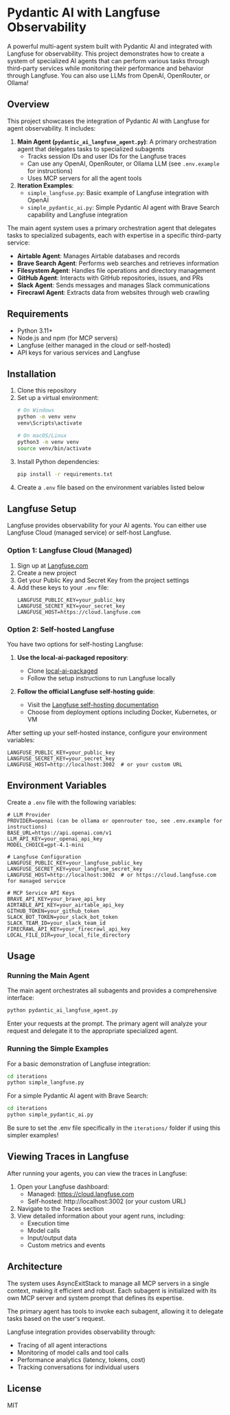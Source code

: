 # Pydantic AI with Langfuse Observability

A powerful multi-agent system built with Pydantic AI and integrated with Langfuse for observability. This project demonstrates how to create a system of specialized AI agents that can perform various tasks through third-party services while monitoring their performance and behavior through Langfuse. You can also use LLMs from OpenAI, OpenRouter, or Ollama!

## Overview

This project showcases the integration of Pydantic AI with Langfuse for agent observability. It includes:

1. **Main Agent (`pydantic_ai_langfuse_agent.py`)**: A primary orchestration agent that delegates tasks to specialized subagents
   - Tracks session IDs and user IDs for the Langfuse traces
   - Can use any OpenAI, OpenRouter, or Ollama LLM (see `.env.example` for instructions)
   - Uses MCP servers for all the agent tools
2. **Iteration Examples**:
   - `simple_langfuse.py`: Basic example of Langfuse integration with OpenAI
   - `simple_pydantic_ai.py`: Simple Pydantic AI agent with Brave Search capability and Langfuse integration

The main agent system uses a primary orchestration agent that delegates tasks to specialized subagents, each with expertise in a specific third-party service:

- **Airtable Agent**: Manages Airtable databases and records
- **Brave Search Agent**: Performs web searches and retrieves information
- **Filesystem Agent**: Handles file operations and directory management
- **GitHub Agent**: Interacts with GitHub repositories, issues, and PRs
- **Slack Agent**: Sends messages and manages Slack communications
- **Firecrawl Agent**: Extracts data from websites through web crawling

## Requirements

- Python 3.11+
- Node.js and npm (for MCP servers)
- Langfuse (either managed in the cloud or self-hosted)
- API keys for various services and Langfuse

## Installation

1. Clone this repository
2. Set up a virtual environment:
   ```bash
   # On Windows
   python -m venv venv
   venv\Scripts\activate

   # On macOS/Linux
   python3 -m venv venv
   source venv/bin/activate
   ```
3. Install Python dependencies:
   ```bash
   pip install -r requirements.txt
   ```
4. Create a `.env` file based on the environment variables listed below

## Langfuse Setup

Langfuse provides observability for your AI agents. You can either use Langfuse Cloud (managed service) or self-host Langfuse.

### Option 1: Langfuse Cloud (Managed)

1. Sign up at [Langfuse.com](https://langfuse.com)
2. Create a new project
3. Get your Public Key and Secret Key from the project settings
4. Add these keys to your `.env` file:
   ```
   LANGFUSE_PUBLIC_KEY=your_public_key
   LANGFUSE_SECRET_KEY=your_secret_key
   LANGFUSE_HOST=https://cloud.langfuse.com
   ```

### Option 2: Self-hosted Langfuse

You have two options for self-hosting Langfuse:

1. **Use the local-ai-packaged repository**:
   - Clone [local-ai-packaged](https://github.com/coleam00/local-ai-packaged)
   - Follow the setup instructions to run Langfuse locally

2. **Follow the official Langfuse self-hosting guide**:
   - Visit the [Langfuse self-hosting documentation](https://langfuse.com/self-hosting)
   - Choose from deployment options including Docker, Kubernetes, or VM

After setting up your self-hosted instance, configure your environment variables:

```
LANGFUSE_PUBLIC_KEY=your_public_key
LANGFUSE_SECRET_KEY=your_secret_key
LANGFUSE_HOST=http://localhost:3002  # or your custom URL
```

## Environment Variables

Create a `.env` file with the following variables:

```
# LLM Provider
PROVIDER=openai (can be ollama or openrouter too, see .env.example for instructions)
BASE_URL=https://api.openai.com/v1
LLM_API_KEY=your_openai_api_key
MODEL_CHOICE=gpt-4.1-mini

# Langfuse Configuration
LANGFUSE_PUBLIC_KEY=your_langfuse_public_key
LANGFUSE_SECRET_KEY=your_langfuse_secret_key
LANGFUSE_HOST=http://localhost:3002  # or https://cloud.langfuse.com for managed service

# MCP Service API Keys
BRAVE_API_KEY=your_brave_api_key
AIRTABLE_API_KEY=your_airtable_api_key
GITHUB_TOKEN=your_github_token
SLACK_BOT_TOKEN=your_slack_bot_token
SLACK_TEAM_ID=your_slack_team_id
FIRECRAWL_API_KEY=your_firecrawl_api_key
LOCAL_FILE_DIR=your_local_file_directory
```

## Usage

### Running the Main Agent

The main agent orchestrates all subagents and provides a comprehensive interface:

```bash
python pydantic_ai_langfuse_agent.py
```

Enter your requests at the prompt. The primary agent will analyze your request and delegate it to the appropriate specialized agent.

### Running the Simple Examples

For a basic demonstration of Langfuse integration:

```bash
cd iterations
python simple_langfuse.py
```

For a simple Pydantic AI agent with Brave Search:

```bash
cd iterations
python simple_pydantic_ai.py
```

Be sure to set the .env file specifically in the `iterations/` folder if using this simpler examples!

## Viewing Traces in Langfuse

After running your agents, you can view the traces in Langfuse:

1. Open your Langfuse dashboard:
   - Managed: https://cloud.langfuse.com
   - Self-hosted: http://localhost:3002 (or your custom URL)
2. Navigate to the Traces section
3. View detailed information about your agent runs, including:
   - Execution time
   - Model calls
   - Input/output data
   - Custom metrics and events

## Architecture

The system uses AsyncExitStack to manage all MCP servers in a single context, making it efficient and robust. Each subagent is initialized with its own MCP server and system prompt that defines its expertise.

The primary agent has tools to invoke each subagent, allowing it to delegate tasks based on the user's request.

Langfuse integration provides observability through:
- Tracing of all agent interactions
- Monitoring of model calls and tool calls
- Performance analytics (latency, tokens, cost)
- Tracking conversations for individual users

## License

MIT
